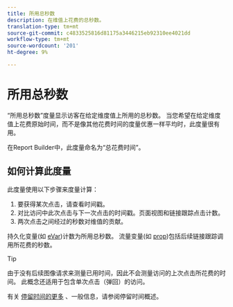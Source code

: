 ```yaml
---
title: 所用总秒数
description: 在维值上花费的总秒数。
translation-type: tm+mt
source-git-commit: c4833525816d81175a3446215eb92310ee4021dd
workflow-type: tm+mt
source-wordcount: '201'
ht-degree: 9%

---
```



# 所用总秒数

“所用总秒数”度量显示访客在给定维度值上所用的总秒数。 当您希望在给定维度值上花费原始时间，而不是像其他花费时间的度量优惠一样平均时，此度量很有用。

在Report Builder中，此度量命名为“总花费时间”。

## 如何计算此度量

此度量使用以下步骤来度量计算：

1. 要获得某次点击，请查看时间戳。
2. 对比访问中此次点击与下一次点击的时间戳。页面视图和链接跟踪点击计数。
3. 两次点击之间经过的秒数对维值的贡献。

持久化变量(如 [eVar](../dimensions/evar.md))计数为所用总秒数。 流量变量(如 [prop](../dimensions/prop.md))包括后续链接跟踪调用所花费的秒数。

>[!TIP]
>
>由于没有后续图像请求来测量已用时间，因此不会测量访问的上次点击所花费的时间。 此概念还适用于包含单次点击（弹回）的访问。

有关 [停留时间的更多](time-spent.md) 、一般信息，请参阅停留时间概述。
